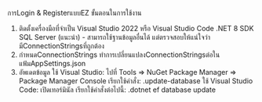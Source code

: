 การLogin & RegisterแบบEZ
ขั้นตอนในการใช้งาน
1. ติดตั้งเครื่องมือที่จําเป็น
Visual Studio 2022 หรือ Visual Studio Code
.NET 8 SDK
SQL Server (แนะนํา) - สามารถใช้ฐานข้อมูลอื่นได้ แต่ตรวจสอบให้แน่ใจว่ามีConnectionStringsที่ถูกต้อง
2. กําหนดConnectionStrings
ทําการเปลี่ยนแปลงConnectionStringsต่อในแฟ้มAppSettings.json
3. อัพเดตข้อมูล
ใช้ Visual Studio:
ไปที่ Tools => NuGet Package Manager => Package Manager Console
เรียกใช้คําสั่ง: .update-database
ใช้ Visual Studio Code:
เปิดเทอร์มินัล
เรียกใช้คําสั่งต่อไปนี้: .dotnet ef database update
